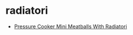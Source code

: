 # radiatori

 * [Pressure Cooker Mini Meatballs With Radiatori](../index/p/pressure-cooker-mini-meatballs-with-radiatori.json)
